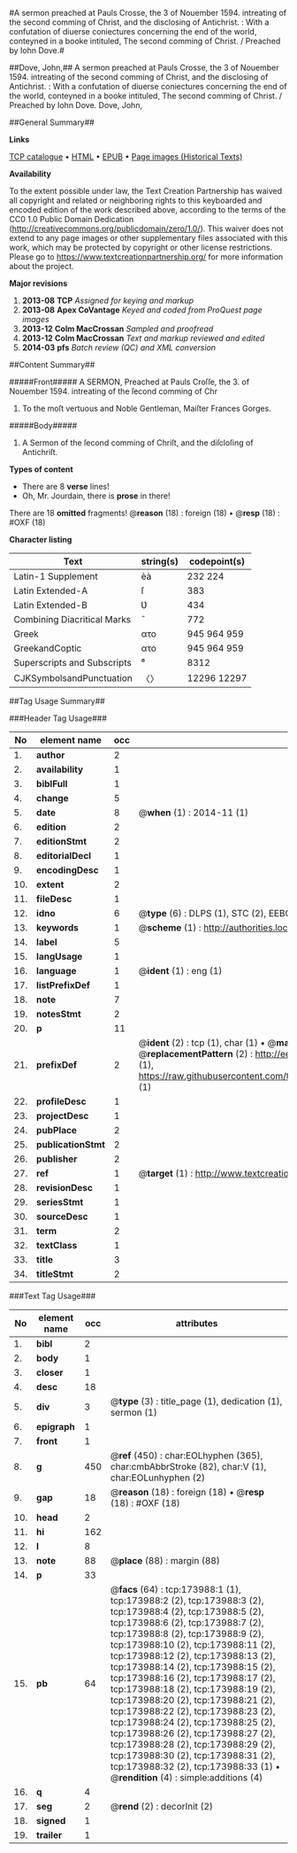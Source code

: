 #A sermon preached at Pauls Crosse, the 3 of Nouember 1594. intreating of the second comming of Christ, and the disclosing of Antichrist. : With a confutation of diuerse coniectures concerning the end of the world, conteyned in a booke intituled, The second comming of Christ. / Preached by Iohn Dove.#

##Dove, John,##
A sermon preached at Pauls Crosse, the 3 of Nouember 1594. intreating of the second comming of Christ, and the disclosing of Antichrist. : With a confutation of diuerse coniectures concerning the end of the world, conteyned in a booke intituled, The second comming of Christ. / Preached by Iohn Dove.
Dove, John,

##General Summary##

**Links**

[TCP catalogue](http://www.ota.ox.ac.uk/tcp/)  • 
[HTML](http://tei.it.ox.ac.uk/tcp/Texts-HTML/free/B01/B01207.html)  • 
[EPUB](http://tei.it.ox.ac.uk/tcp/Texts-EPUB/free/B01/B01207.epub) • 
[Page images (Historical Texts)](https://historicaltexts.jisc.ac.uk/eebo-52633179e)

**Availability**

To the extent possible under law, the Text Creation Partnership has waived all copyright and related or neighboring rights to this keyboarded and encoded edition of the work described above, according to the terms of the CC0 1.0 Public Domain Dedication (http://creativecommons.org/publicdomain/zero/1.0/). This waiver does not extend to any page images or other supplementary files associated with this work, which may be protected by copyright or other license restrictions. Please go to https://www.textcreationpartnership.org/ for more information about the project.

**Major revisions**

1. __2013-08__ __TCP__ *Assigned for keying and markup*
1. __2013-08__ __Apex CoVantage__ *Keyed and coded from ProQuest page images*
1. __2013-12__ __Colm MacCrossan__ *Sampled and proofread*
1. __2013-12__ __Colm MacCrossan__ *Text and markup reviewed and edited*
1. __2014-03__ __pfs__ *Batch review (QC) and XML conversion*

##Content Summary##

#####Front#####
A SERMON, Preached at Pauls Croſſe, the 3. of Nouember 1594. intreating of the ſecond comming of Chr
1. To the moſt vertuous and Noble Gentleman, Maiſter Frances Gorges.

#####Body#####

1. A Sermon of the ſecond comming of Chriſt, and the diſcloſing of Antichriſt.

**Types of content**

  * There are 8 **verse** lines!
  * Oh, Mr. Jourdain, there is **prose** in there!

There are 18 **omitted** fragments! 
 @__reason__ (18) : foreign (18)  •  @__resp__ (18) : #OXF (18)

**Character listing**


|Text|string(s)|codepoint(s)|
|---|---|---|
|Latin-1 Supplement|èà|232 224|
|Latin Extended-A|ſ|383|
|Latin Extended-B|Ʋ|434|
|Combining             Diacritical Marks|̄|772|
|Greek|ατο|945 964 959|
|GreekandCoptic|ατο|945 964 959|
|Superscripts             and Subscripts|⁸|8312|
|CJKSymbolsandPunctuation|〈〉|12296 12297|

##Tag Usage Summary##

###Header Tag Usage###

|No|element name|occ|attributes|
|---|---|---|---|
|1.|__author__|2||
|2.|__availability__|1||
|3.|__biblFull__|1||
|4.|__change__|5||
|5.|__date__|8| @__when__ (1) : 2014-11 (1)|
|6.|__edition__|2||
|7.|__editionStmt__|2||
|8.|__editorialDecl__|1||
|9.|__encodingDesc__|1||
|10.|__extent__|2||
|11.|__fileDesc__|1||
|12.|__idno__|6| @__type__ (6) : DLPS (1), STC (2), EEBO-CITATION (1), OCLC (1), VID (1)|
|13.|__keywords__|1| @__scheme__ (1) : http://authorities.loc.gov/ (1)|
|14.|__label__|5||
|15.|__langUsage__|1||
|16.|__language__|1| @__ident__ (1) : eng (1)|
|17.|__listPrefixDef__|1||
|18.|__note__|7||
|19.|__notesStmt__|2||
|20.|__p__|11||
|21.|__prefixDef__|2| @__ident__ (2) : tcp (1), char (1)  •  @__matchPattern__ (2) : ([0-9\-]+):([0-9IVX]+) (1), (.+) (1)  •  @__replacementPattern__ (2) : http://eebo.chadwyck.com/downloadtiff?vid=$1&page=$2 (1), https://raw.githubusercontent.com/textcreationpartnership/Texts/master/tcpchars.xml#$1 (1)|
|22.|__profileDesc__|1||
|23.|__projectDesc__|1||
|24.|__pubPlace__|2||
|25.|__publicationStmt__|2||
|26.|__publisher__|2||
|27.|__ref__|1| @__target__ (1) : http://www.textcreationpartnership.org/docs/. (1)|
|28.|__revisionDesc__|1||
|29.|__seriesStmt__|1||
|30.|__sourceDesc__|1||
|31.|__term__|2||
|32.|__textClass__|1||
|33.|__title__|3||
|34.|__titleStmt__|2||


###Text Tag Usage###

|No|element name|occ|attributes|
|---|---|---|---|
|1.|__bibl__|2||
|2.|__body__|1||
|3.|__closer__|1||
|4.|__desc__|18||
|5.|__div__|3| @__type__ (3) : title_page (1), dedication (1), sermon (1)|
|6.|__epigraph__|1||
|7.|__front__|1||
|8.|__g__|450| @__ref__ (450) : char:EOLhyphen (365), char:cmbAbbrStroke (82), char:V (1), char:EOLunhyphen (2)|
|9.|__gap__|18| @__reason__ (18) : foreign (18)  •  @__resp__ (18) : #OXF (18)|
|10.|__head__|2||
|11.|__hi__|162||
|12.|__l__|8||
|13.|__note__|88| @__place__ (88) : margin (88)|
|14.|__p__|33||
|15.|__pb__|64| @__facs__ (64) : tcp:173988:1 (1), tcp:173988:2 (2), tcp:173988:3 (2), tcp:173988:4 (2), tcp:173988:5 (2), tcp:173988:6 (2), tcp:173988:7 (2), tcp:173988:8 (2), tcp:173988:9 (2), tcp:173988:10 (2), tcp:173988:11 (2), tcp:173988:12 (2), tcp:173988:13 (2), tcp:173988:14 (2), tcp:173988:15 (2), tcp:173988:16 (2), tcp:173988:17 (2), tcp:173988:18 (2), tcp:173988:19 (2), tcp:173988:20 (2), tcp:173988:21 (2), tcp:173988:22 (2), tcp:173988:23 (2), tcp:173988:24 (2), tcp:173988:25 (2), tcp:173988:26 (2), tcp:173988:27 (2), tcp:173988:28 (2), tcp:173988:29 (2), tcp:173988:30 (2), tcp:173988:31 (2), tcp:173988:32 (2), tcp:173988:33 (1)  •  @__rendition__ (4) : simple:additions (4)|
|16.|__q__|4||
|17.|__seg__|2| @__rend__ (2) : decorInit (2)|
|18.|__signed__|1||
|19.|__trailer__|1||
